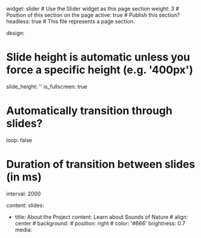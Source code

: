 widget: slider  # Use the Slider widget as this page section
weight: 3  # Position of this section on the page
active: true  # Publish this section?
headless: true  # This file represents a page section.

design:
  # Slide height is automatic unless you force a specific height (e.g. '400px')
  slide_height: ''
is_fullscreen: true
# Automatically transition through slides?
loop: false
# Duration of transition between slides (in ms)
interval: 2000

content:
  slides:
- title: About the Project
content: Learn about Sounds of Nature
      # align: center
      # background:
      #   position: right
      #   color: '#666'
brightness: 0.7
media: